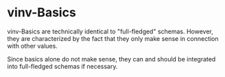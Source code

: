 # vinv-Basics

vinv-Basics are technically identical to "full-fledged" schemas.
However, they are characterized by the fact that they only make sense in connection with other values.

Since basics alone do not make sense, they can and should be integrated into full-fledged schemas if necessary.
